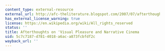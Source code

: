 ```yaml
---
content_type: external-resource
external_url: http://afc-theliterature.blogspot.com/2007/07/afterthoughts-on-visual-pleasure-and.html
has_external_license_warning: true
license: https://en.wikipedia.org/wiki/All_rights_reserved
status: ''
title: Afterthoughts on 'Visual Pleasure and Narrative Cinema
uid: 5c7c7187-d781-4018-a6ac-a873fcbfdf2c
wayback_url: ''
---
```


